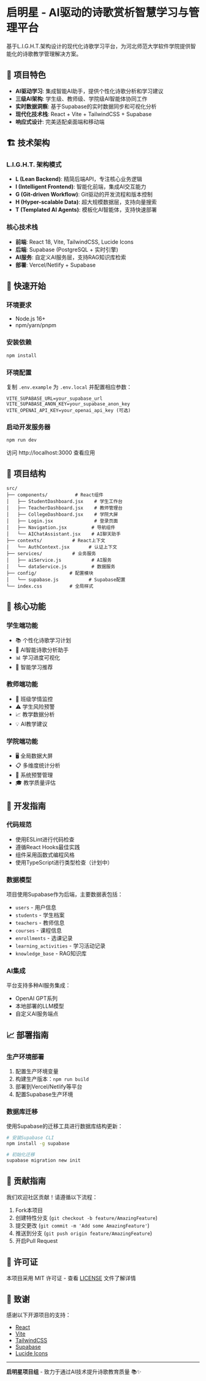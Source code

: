 # 启明星 - AI驱动的诗歌赏析智慧学习与管理平台

基于L.I.G.H.T.架构设计的现代化诗歌学习平台，为河北师范大学软件学院提供智能化的诗歌教学管理解决方案。

## 🌟 项目特色

- **AI驱动学习**: 集成智能AI助手，提供个性化诗歌分析和学习建议
- **三级AI架构**: 学生级、教师级、学院级AI智能体协同工作
- **实时数据洞察**: 基于Supabase的实时数据同步和可视化分析
- **现代化技术栈**: React + Vite + TailwindCSS + Supabase
- **响应式设计**: 完美适配桌面端和移动端

## 🏗️ 技术架构

### L.I.G.H.T. 架构模式
- **L (Lean Backend)**: 精简后端API，专注核心业务逻辑
- **I (Intelligent Frontend)**: 智能化前端，集成AI交互能力
- **G (Git-driven Workflow)**: Git驱动的开发流程和版本控制
- **H (Hyper-scalable Data)**: 超大规模数据层，支持向量搜索
- **T (Templated AI Agents)**: 模板化AI智能体，支持快速部署

### 核心技术栈
- **前端**: React 18, Vite, TailwindCSS, Lucide Icons
- **后端**: Supabase (PostgreSQL + 实时引擎)
- **AI服务**: 自定义AI服务层，支持RAG知识库检索
- **部署**: Vercel/Netlify + Supabase

## 🚀 快速开始

### 环境要求
- Node.js 16+
- npm/yarn/pnpm

### 安装依赖
```bash
npm install
```

### 环境配置
复制 `.env.example` 为 `.env.local` 并配置相应参数：

```env
VITE_SUPABASE_URL=your_supabase_url
VITE_SUPABASE_ANON_KEY=your_supabase_anon_key
VITE_OPENAI_API_KEY=your_openai_api_key (可选)
```

### 启动开发服务器
```bash
npm run dev
```

访问 http://localhost:3000 查看应用

## 📁 项目结构

```
src/
├── components/          # React组件
│   ├── StudentDashboard.jsx    # 学生工作台
│   ├── TeacherDashboard.jsx    # 教师管理台
│   ├── CollegeDashboard.jsx    # 学院大屏
│   ├── Login.jsx               # 登录页面
│   ├── Navigation.jsx         # 导航组件
│   └── AIChatAssistant.jsx    # AI聊天助手
├── contexts/           # React上下文
│   └── AuthContext.jsx       # 认证上下文
├── services/           # 业务服务
│   ├── aiService.js           # AI服务
│   └── dataService.js         # 数据服务
├── config/            # 配置模块
│   └── supabase.js           # Supabase配置
└── index.css          # 全局样式
```

## 🎯 核心功能

### 学生端功能
- 📚 个性化诗歌学习计划
- 🤖 AI智能诗歌分析助手
- 📊 学习进度可视化
- 🎯 智能学习推荐

### 教师端功能
- 👥 班级学情监控
- ⚠️ 学生风险预警
- 📈 教学数据分析
- 💡 AI教学建议

### 学院端功能
- 🖥️ 全局数据大屏
- 📋 多维度统计分析
- 🔔 系统预警管理
- 🎓 教学质量评估

## 🔧 开发指南

### 代码规范
- 使用ESLint进行代码检查
- 遵循React Hooks最佳实践
- 组件采用函数式编程风格
- 使用TypeScript进行类型检查（计划中）

### 数据模型
项目使用Supabase作为后端，主要数据表包括：
- `users` - 用户信息
- `students` - 学生档案
- `teachers` - 教师信息
- `courses` - 课程信息
- `enrollments` - 选课记录
- `learning_activities` - 学习活动记录
- `knowledge_base` - RAG知识库

### AI集成
平台支持多种AI服务集成：
- OpenAI GPT系列
- 本地部署的LLM模型
- 自定义AI服务端点

## 📈 部署指南

### 生产环境部署
1. 配置生产环境变量
2. 构建生产版本：`npm run build`
3. 部署到Vercel/Netlify等平台
4. 配置Supabase生产环境

### 数据库迁移
使用Supabase的迁移工具进行数据库结构更新：

```bash
# 安装Supabase CLI
npm install -g supabase

# 初始化迁移
supabase migration new init
```

## 🤝 贡献指南

我们欢迎社区贡献！请遵循以下流程：

1. Fork本项目
2. 创建特性分支 (`git checkout -b feature/AmazingFeature`)
3. 提交更改 (`git commit -m 'Add some AmazingFeature'`)
4. 推送到分支 (`git push origin feature/AmazingFeature`)
5. 开启Pull Request

## 📄 许可证

本项目采用 MIT 许可证 - 查看 [LICENSE](LICENSE) 文件了解详情

## 🙏 致谢

感谢以下开源项目的支持：
- [React](https://reactjs.org/)
- [Vite](https://vitejs.dev/)
- [TailwindCSS](https://tailwindcss.com/)
- [Supabase](https://supabase.com/)
- [Lucide Icons](https://lucide.dev/)

---

**启明星项目组** - 致力于通过AI技术提升诗歌教育质量 📚✨